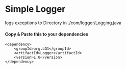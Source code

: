 # Simple Logger
logs exceptions to Directory in ./com/logger/Logging.java

#### Copy & Paste this to your dependencies

    <dependency>
        <groupId>org.LG1</groupId>
        <artifactId>Logger</artifactId>
        <version>1.0</version>
    </dependency>